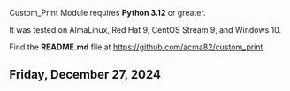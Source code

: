 

Custom_Print Module requires **Python 3.12** or greater.

It was tested on AlmaLinux, Red Hat 9, CentOS Stream 9, and Windows 10.

Find the **README.md** file at https://github.com/acma82/custom_print



## Friday, December 27, 2024





